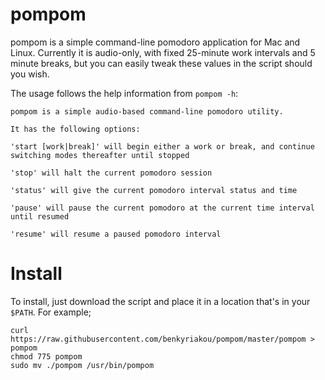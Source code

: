 # pompom

pompom is a simple command-line pomodoro application for Mac and Linux. Currently it is audio-only, with fixed 25-minute work intervals and 5 minute breaks, but you can easily tweak these values in the script should you wish.

The usage follows the help information from `pompom -h`:

```
pompom is a simple audio-based command-line pomodoro utility.

It has the following options:

'start [work|break]' will begin either a work or break, and continue
switching modes thereafter until stopped

'stop' will halt the current pomodoro session

'status' will give the current pomodoro interval status and time

'pause' will pause the current pomodoro at the current time interval
until resumed

'resume' will resume a paused pomodoro interval
```

# Install

To install, just download the script and place it in a location that's in your `$PATH`. For example;

```
curl https://raw.githubusercontent.com/benkyriakou/pompom/master/pompom > pompom
chmod 775 pompom
sudo mv ./pompom /usr/bin/pompom
```

